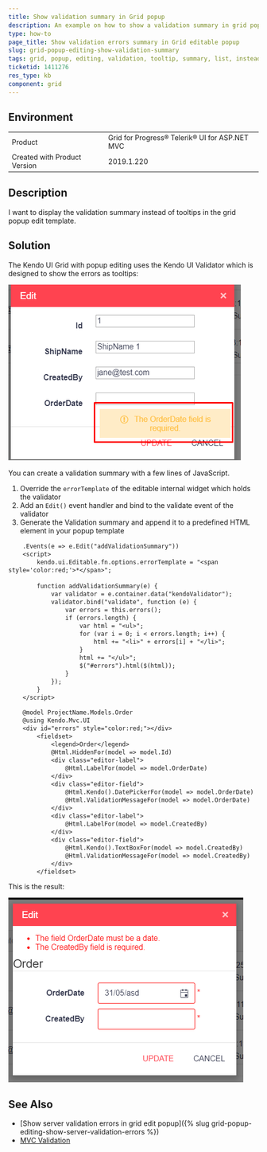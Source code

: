 ```yaml
---
title: Show validation summary in Grid popup
description: An example on how to show a validation summary in grid popup template instead of tooltips.
type: how-to
page_title: Show validation errors summary in Grid editable popup
slug: grid-popup-editing-show-validation-summary
tags: grid, popup, editing, validation, tooltip, summary, list, instead, remove
ticketid: 1411276
res_type: kb
component: grid
---
```


## Environment

<table>
 <tr>
  <td>Product</td>
  <td>Grid for Progress® Telerik® UI for ASP.NET MVC</td>
 </tr>
 <tr>
  <td>Created with Product Version</td>
  <td>2019.1.220</td>
 </tr>
</table>

## Description

I want to display the validation summary instead of tooltips in the grid popup edit template.

## Solution

The Kendo UI Grid with popup editing uses the Kendo UI Validator which is designed to show the errors as tooltips:

![{{ site.product_short }} Grid popup validation](images/edit-popup-validation.png)

You can create a validation summary with a few lines of JavaScript.

1. Override the `errorTemplate` of the editable internal widget which holds the validator
1. Add an `Edit()` event handler and bind to the validate event of the validator
1. Generate the Validation summary and append it to a predefined HTML element in your popup template

```Index.cshtml
    .Events(e => e.Edit("addValidationSummary"))
    <script>
        kendo.ui.Editable.fn.options.errorTemplate = "<span style='color:red;'>*</span>";

        function addValidationSummary(e) {
            var validator = e.container.data("kendoValidator");
            validator.bind("validate", function (e) {
                var errors = this.errors();
                if (errors.length) {
                    var html = "<ul>";
                    for (var i = 0; i < errors.length; i++) {
                        html += "<li>" + errors[i] + "</li>";
                    }
                    html += "</ul>";
                    $("#errors").html($(html));
                }
            });
        }
    </script>
```
```MyCustomPopup.cshtml
    @model ProjectName.Models.Order
    @using Kendo.Mvc.UI
    <div id="errors" style="color:red;"></div>
        <fieldset>
            <legend>Order</legend>
            @Html.HiddenFor(model => model.Id)
            <div class="editor-label">
                @Html.LabelFor(model => model.OrderDate)
            </div>
            <div class="editor-field">
                @Html.Kendo().DatePickerFor(model => model.OrderDate)
                @Html.ValidationMessageFor(model => model.OrderDate)
            </div>
            <div class="editor-label">
                @Html.LabelFor(model => model.CreatedBy)
            </div>
            <div class="editor-field">
                @Html.Kendo().TextBoxFor(model => model.CreatedBy)
                @Html.ValidationMessageFor(model => model.CreatedBy)
            </div>
        </fieldset>
```

This is the result:

![{{ site.product_short }} Grid popup validation summary](images/edit-popup-validation-summary.png)

## See Also

* [Show server validation errors in grid edit popup]({% slug grid-popup-editing-show-server-validation-errors %})
* [MVC Validation](https://docs.telerik.com/aspnet-mvc/getting-started/helper-basics/validation)